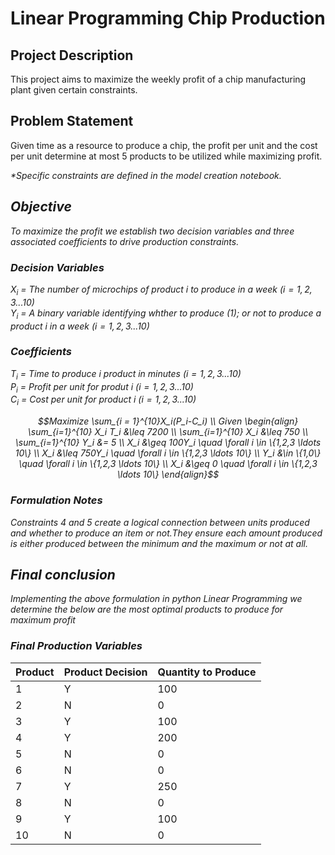 # Linear Programming Chip Production

## Project Description
This project aims to maximize the weekly profit of a chip manufacturing plant given certain constraints.

## Problem Statement
Given time as a resource to produce a chip, the profit per unit and the cost per unit determine at most 5 products to be utilized while maximizing profit.

<i>*Specific constraints are defined in the model creation notebook.

## Objective
To maximize the profit we establish two decision variables and three associated coefficients to drive production constraints.

### Decision Variables
$X_i$ = The number of microchips of product $i$ to produce in a week $(i = 1,2,3...10)$<br>
$Y_i$ = A binary variable identifying whther to produce (1); or not to produce a product $i$ in a week $(i = 1,2,3...10)$

### Coefficients
$T_i$ = Time to produce $i$ product in minutes $(i=1,2,3...10)$ <br>
$P_i$ = Profit per unit for produt $i$ $(i=1,2,3...10)$<br>
$C_i$ = Cost per unit for product $i$ $(i=1,2,3...10)$<br>


```math
Maximize \sum_{i = 1}^{10}X_i(P_i-C_i) \\
Given \begin{align}
\sum_{i=1}^{10} X_i T_i &\leq 7200 \\
\sum_{i=1}^{10} X_i &\leq 750 \\
\sum_{i=1}^{10} Y_i &= 5 \\
X_i &\geq 100Y_i \quad \forall i \in \{1,2,3 \ldots 10\} \\
X_i &\leq 750Y_i \quad \forall i \in \{1,2,3 \ldots 10\} \\
Y_i &\in \{1,0\} \quad \forall i \in \{1,2,3 \ldots 10\} \\
X_i &\geq 0 \quad \forall i \in \{1,2,3 \ldots 10\}
\end{align}
```
### Formulation Notes
Constraints 4 and 5 create a logical connection between units produced and whether to produce an item or not.They ensure each amount produced is either produced between the minimum and the maximum or not at all.

## Final conclusion
Implementing the above formulation in python Linear Programming we determine the below are the most optimal products to produce for maximum profit

### Final Production Variables

| Product | Product Decision | Quantity to Produce |
|---------|------------------|---------------------|
| 1       | Y                | 100                 |
| 2       | N                | 0                   |
| 3       | Y                | 100                 |
| 4       | Y                | 200                 |
| 5       | N                | 0                   |
| 6       | N                | 0                   |
| 7       | Y                | 250                 |
| 8       | N                | 0                   |
| 9       | Y                | 100                 |
| 10      | N                | 0                   |
